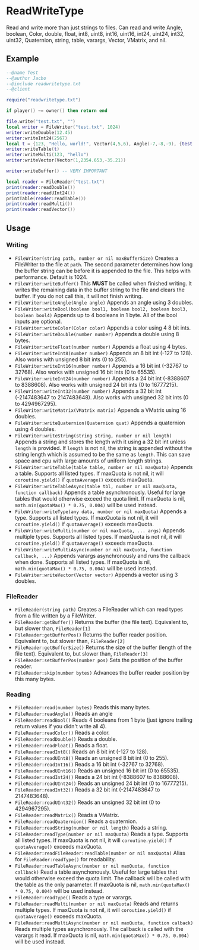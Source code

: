 # ReadWriteType
Read and write more than just strings to files. Can read and write Angle, boolean, Color, double, float, int8, uint8, int16, uint16, int24, uint24, int32, uint32, Quaternion, string, table, varargs, Vector, VMatrix, and nil.

## Example
```lua
--@name Test
--@author Jacbo
--@include readwritetype.txt
--@client

require("readwritetype.txt")

if player() ~= owner() then return end

file.write("test.txt", "")
local writer = FileWriter("test.txt", 1024)
writer:writeDouble(12.45)
writer:writeInt24(2567)
local t = {123, "Hello, world!", Vector(4,5,6), Angle(-7,-8,-9), {test = Quaternion(1,2,3,4), abc = Color(1,2,3,4), Matrix({{1,2,3,4},{5,6,7,8},{9,10,11,12},{13,14,15,16}})}}
writer:writeTable(t)
writer:writeMulti(123, "hello")
writer:writeVector(Vector(1,2354.653,-35.21))

writer:writeBuffer() -- VERY IMPORTANT

local reader = FileReader("test.txt")
print(reader:readDouble())
print(reader:readUInt24())
printTable(reader:readTable())
print(reader:readMulti())
print(reader:readVector())
```

## Usage
### Writing
* `FileWriter(string path, number or nil maxBufferSize)` Creates a FileWriter to the file at `path`. The second parameter determines how long the buffer string can be before it is appended to the file. This helps with performance. Default is 1024.
* `FileWriter:writeBuffer()` This **MUST** be called when finished writing. It writes the remaining data in the buffer string to the file and clears the buffer. If you do not call this, it will not finish writing.
* `FileWriter:writeAngle(Angle angle)` Appends an angle using 3 doubles.
* `FileWriter:writeBool(boolean bool1, boolean bool2, boolean bool3, boolean bool4)` Appends up to 4 booleans in 1 byte. All of the bool inputs are optional.
* `FileWriter:writeColor(Color color)` Appends a color using 4 8 bit ints.
* `FileWriter:writeDouble(number number)` Appends a double using 8 bytes.
* `FileWriter:writeFloat(number number)` Appends a float using 4 bytes.
* `FileWriter:writeInt8(number number)` Appends an 8 bit int (-127 to 128). Also works with unsigned 8 bit ints (0 to 255).
* `FileWriter:writeInt16(number number)` Appends a 16 bit int (-32767 to 32768). Also works with unsigned 16 bit ints (0 to 65535).
* `FileWriter:writeInt24(number number)` Appends a 24 bit int (-8388607 to 8388608). Also works with unsigned 24 bit ints (0 to 16777215).
* `FileWriter:writeInt32(number number)` Appends a 32 bit int (-2147483647 to 2147483648). Also works with unsigned 32 bit ints (0 to 4294967295).
* `FileWriter:writeMatrix(VMatrix matrix)` Appends a VMatrix using 16 doubles.
* `FileWriter:writeQuaternion(Quaternion quat)` Appends a quaternion using 4 doubles.
* `FileWriter:writeString(string string, number or nil length)` Appends a string and stores the length with it using a 32 bit int unless `length` is provided. If `length` is not nil, the string is appended without the string length which is assumed to be the same as `length`. This can save space and cpu with large amounts of uniform length strings.
* `FileWriter:writeTable(table table, number or nil maxQuota)` Appends a table. Supports all listed types. If maxQuota is not nil, it will `coroutine.yield()` if `quotaAverage()` exceeds maxQuota.
* `FileWriter:writeTableAsync(table tbl, number or nil maxQuota, function callback)` Appends a table asynchronously. Useful for large tables that would otherwise exceed the quota limit. If maxQuota is nil, `math.min(quotaMax() * 0.75, 0.004)` will be used instead.
* `FileWriter:writeType(any data, number or nil maxQuota)` Appends a type. Supports all listed types. If maxQuota is not nil, it will `coroutine.yield()` if `quotaAverage()` exceeds maxQuota.
* `FileWriter:writeMulti(number or nil maxQuota, ... args)` Appends multiple types. Supports all listed types. If maxQuota is not nil, it will `coroutine.yield()` if `quotaAverage()` exceeds maxQuota.
* `FileWriter:writeMultiAsync(number or nil maxQuota, function callback, ...)` Appends varargs asynchronously and runs the callback when done. Supports all listed types. If maxQuota is nil, `math.min(quotaMax() * 0.75, 0.004)` will be used instead.
* `FileWriter:writeVector(Vector vector)` Appends a vector using 3 doubles.
### FileReader
* `FileReader(string path)` Creates a FileReader which can read types from a file written by a FileWriter.
* `FileReader:getBuffer()` Returns the buffer (the file text). Equivalent to, but slower than, `FileReader[1]`
* `FileReader:getBufferPos()` Returns the buffer reader position. Equivalent to, but slower than, `FileReader[2]`
* `FileReader:getBufferSize()` Returns the size of the buffer (length of the file text). Equivalent to, but slower than, `FileReader[3]`
* `FileReader:setBufferPos(number pos)` Sets the position of the buffer reader.
* `FileReader:skip(number bytes)` Advances the buffer reader position by this many bytes.
### Reading
* `FileReader:read(number bytes)` Reads this many bytes.
* `FileReader:readAngle()` Reads an angle
* `FileReader:readBool()` Reads 4 booleans from 1 byte (just ignore trailing return values if you didn't write all 4).
* `FileReader:readColor()` Reads a color.
* `FileReader:readDouble()` Reads a double.
* `FileReader:readFloat()` Reads a float.
* `FileReader:readInt8()` Reads an 8 bit int (-127 to 128).
* `FileReader:readUInt8()` Reads an unsigned 8 bit int (0 to 255).
* `FileReader:readInt16()` Reads a 16 bit int (-32767 to 32768).
* `FileReader:readUInt16()` Reads an unsigned 16 bit int (0 to 65535).
* `FileReader:readInt24()` Reads a 24 bit int (-8388607 to 8388608).
* `FileReader:readUInt24()` Reads an unsigned 24 bit int (0 to 16777215).
* `FileReader:readInt32()` Reads a 32 bit int (-2147483647 to 2147483648).
* `FileReader:readUInt32()` Reads an unsigned 32 bit int (0 to 4294967295).
* `FileReader:readMatrix()` Reads a VMatrix.
* `FileReader:readQuaternion()` Reads a quaternion.
* `FileReader:readString(number or nil length)` Reads a string.
* `FileReader:readType(number or nil maxQuota)` Reads a type. Supports all listed types. If maxQuota is not nil, it will `coroutine.yield()` if `quotaAverage()` exceeds maxQuota.
* `FileReader:readFileReader:readTable(number or nil maxQuota)` Alias for `FileReader:readType()` for readability.
* `FileReader:readTableAsync(number or nil maxQuota, function callback)` Read a table asynchonously. Useful for large tables that would otherwise exceed the quota limit. The callback will be called with the table as the only parameter. If maxQuota is nil, `math.min(quotaMax() * 0.75, 0.004)` will be used instead.
* `FileReader:readType()` Reads a type or varargs.
* `FileReader:readMulti(number or nil maxQuota)` Reads and returns multiple types. If maxQuota is not nil, it will `coroutine.yield()` if `quotaAverage()` exceeds maxQuota.
* `FileReader:readMultiAsync(number or nil maxQuota, function calback)` Reads multiple types asynchronously. The callback is called with the varargs it read. If maxQuota is nil, `math.min(quotaMax() * 0.75, 0.004)` will be used instead.
